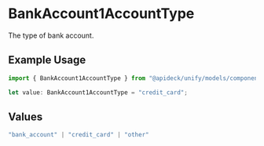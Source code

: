 # BankAccount1AccountType

The type of bank account.

## Example Usage

```typescript
import { BankAccount1AccountType } from "@apideck/unify/models/components";

let value: BankAccount1AccountType = "credit_card";
```

## Values

```typescript
"bank_account" | "credit_card" | "other"
```
